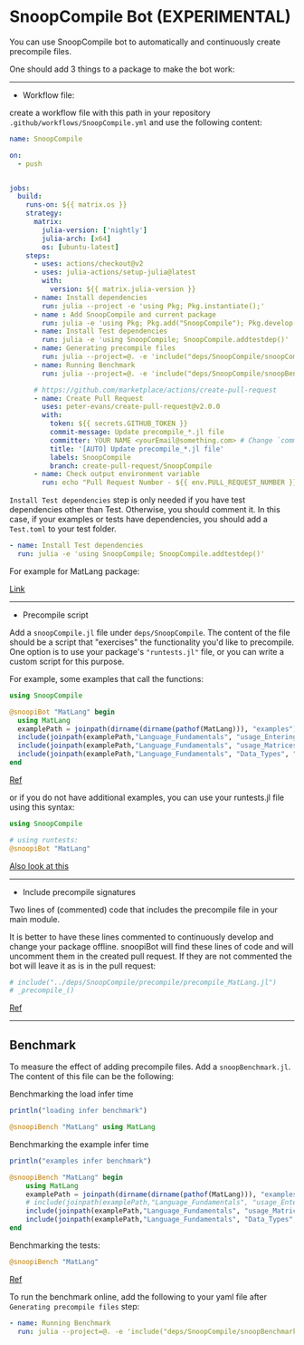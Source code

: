 # SnoopCompile Bot (EXPERIMENTAL)

You can use SnoopCompile bot to automatically and continuously create precompile files.

One should add 3 things to a package to make the bot work:

----------------------------------


- Workflow file:

create a workflow file with this path in your repository `.github/workflows/SnoopCompile.yml` and use the following content:

```yaml
name: SnoopCompile

on:
  - push


jobs:
  build:
    runs-on: ${{ matrix.os }}
    strategy:
      matrix:
        julia-version: ['nightly']
        julia-arch: [x64]
        os: [ubuntu-latest]
    steps:
      - uses: actions/checkout@v2
      - uses: julia-actions/setup-julia@latest
        with:
          version: ${{ matrix.julia-version }}
      - name: Install dependencies
        run: julia --project -e 'using Pkg; Pkg.instantiate();'
      - name : Add SnoopCompile and current package
        run: julia -e 'using Pkg; Pkg.add("SnoopCompile"); Pkg.develop(PackageSpec(; path=pwd()));'
      - name: Install Test dependencies
        run: julia -e 'using SnoopCompile; SnoopCompile.addtestdep()'
      - name: Generating precompile files
        run: julia --project=@. -e 'include("deps/SnoopCompile/snoopCompile.jl")'
      - name: Running Benchmark
        run: julia --project=@. -e 'include("deps/SnoopCompile/snoopBenchmark.jl")'

      # https://github.com/marketplace/actions/create-pull-request
      - name: Create Pull Request
        uses: peter-evans/create-pull-request@v2.0.0
        with:
          token: ${{ secrets.GITHUB_TOKEN }}
          commit-message: Update precompile_*.jl file
          committer: YOUR NAME <yourEmail@something.com> # Change `committer` to your name and your email.
          title: '[AUTO] Update precompile_*.jl file'
          labels: SnoopCompile
          branch: create-pull-request/SnoopCompile
      - name: Check output environment variable
        run: echo "Pull Request Number - ${{ env.PULL_REQUEST_NUMBER }}"
```
`Install Test dependencies` step is only needed if you have test dependencies other than Test. Otherwise, you should comment it. In this case, if your examples or tests have dependencies, you should add a `Test.toml` to your test folder.

```yaml
- name: Install Test dependencies
  run: julia -e 'using SnoopCompile; SnoopCompile.addtestdep()'
```

For example for MatLang package:

[Link](https://github.com/juliamatlab/MatLang/blob/master/.github/workflows/SnoopCompile.yml)

----------------------------------


- Precompile script

Add a `snoopCompile.jl` file under `deps/SnoopCompile`. The content of the file should be a script that "exercises" the functionality you'd like to precompile. One option is to use your package's `"runtests.jl"` file, or you can write a custom script for this purpose.


For example, some examples that call the functions:

```julia
using SnoopCompile

@snoopiBot "MatLang" begin
  using MatLang
  examplePath = joinpath(dirname(dirname(pathof(MatLang))), "examples")
  include(joinpath(examplePath,"Language_Fundamentals", "usage_Entering_Commands.jl"))
  include(joinpath(examplePath,"Language_Fundamentals", "usage_Matrices_and_Arrays.jl"))
  include(joinpath(examplePath,"Language_Fundamentals", "Data_Types", "usage_Numeric_Types.jl"))
end
```
[Ref]( https://github.com/juliamatlab/MatLang/blob/master/deps/SnoopCompile/snoopCompile.jl)

or if you do not have additional examples, you can use your runtests.jl file using this syntax:

```julia
using SnoopCompile

# using runtests:
@snoopiBot "MatLang"
```

[Also look at this](https://timholy.github.io/SnoopCompile.jl/stable/snoopi/#Precompile-scripts-1)

----------------------------------

- Include precompile signatures

Two lines of (commented) code that includes the precompile file in your main module.

It is better to have these lines commented to continuously develop and change your package offline. snoopiBot will find these lines of code and will uncomment them in the created pull request. If they are not commented the bot will leave it as is in the pull request:

```julia
# include("../deps/SnoopCompile/precompile/precompile_MatLang.jl")
# _precompile_()
```

[Ref](https://github.com/juliamatlab/MatLang/blob/072ff8ed9877cbb34f8583ae2cf928a5df18aa0c/src/MatLang.jl#L26)


----------------------------------


## Benchmark

To measure the effect of adding precompile files. Add a `snoopBenchmark.jl`. The content of this file can be the following:

Benchmarking the load infer time
```julia
println("loading infer benchmark")

@snoopiBench "MatLang" using MatLang
```

Benchmarking the example infer time
```julia
println("examples infer benchmark")

@snoopiBench "MatLang" begin
    using MatLang
    examplePath = joinpath(dirname(dirname(pathof(MatLang))), "examples")
    # include(joinpath(examplePath,"Language_Fundamentals", "usage_Entering_Commands.jl"))
    include(joinpath(examplePath,"Language_Fundamentals", "usage_Matrices_and_Arrays.jl"))
    include(joinpath(examplePath,"Language_Fundamentals", "Data_Types", "usage_Numeric_Types.jl"))
end
```

Benchmarking the tests:
```julia
@snoopiBench "MatLang"
```
[Ref](https://github.com/juliamatlab/MatLang/blob/master/deps/SnoopCompile/snoopBenchmark.jl)


To run the benchmark online, add the following to your yaml file after `Generating precompile files` step:

```yaml
- name: Running Benchmark
  run: julia --project=@. -e 'include("deps/SnoopCompile/snoopBenchmark.jl")'
```
